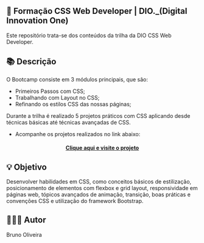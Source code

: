 ## 📝 Formação CSS Web Developer | DIO._(Digital Innovation One)
Este repositório trata-se dos conteúdos da trilha da DIO  CSS Web Developer.

## 📚 Descrição
O Bootcamp consiste em 3 módulos principais, que são:
- Primeiros Passos com CSS;
- Trabalhando com Layout no CSS;
- Refinando os estilos CSS das nossas páginas;

Durante a trilha é realizado 5 projetos práticos com CSS aplicando desde técnicas básicas até técnicas avançadas de CSS.
- Acompanhe os projetos realizados no link abaixo:

<h4 align="center"><a href="https://brunooliveira16.github.io/Formacao-CSS-Web-Developer-DIO/" target="_blank">Clique aqui e visite o projeto</a></h4>

## 💡 Objetivo
Desenvolver habilidades em CSS, como conceitos básicos de estilização, posicionamento de elementos com flexbox e grid layout, responsividade em páginas web, tópicos avançados de animação, transição, boas práticas e convenções CSS e utilização do framework Bootstrap.

## 🙋🏻‍♂️ Autor
Bruno Oliveira
